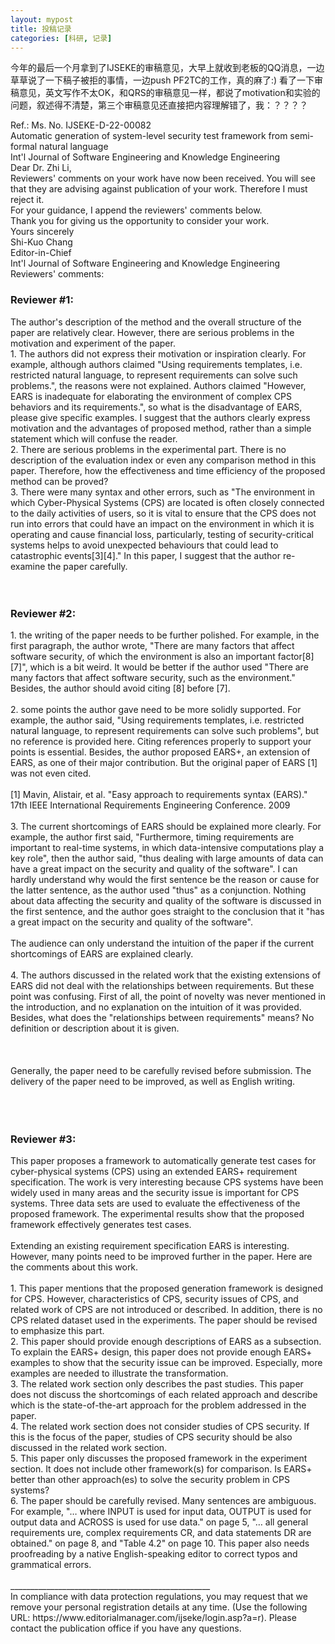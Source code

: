 ```yaml
---
layout: mypost
title: 投稿记录
categories: [科研, 记录]
---
```




今年的最后一个月拿到了IJSEKE的审稿意见，大早上就收到老板的QQ消息，一边草草说了一下稿子被拒的事情，一边push PF2TC的工作，真的麻了:)  看了一下审稿意见，英文写作不太OK，和QRS的审稿意见一样，都说了motivation和实验的问题，叙述得不清楚，第三个审稿意见还直接把内容理解错了，我：？？？？



<div id="divLetterContents">
    Ref.:  Ms. No. IJSEKE-D-22-00082<br>Automatic generation of system-level security test framework from semi-formal natural language<br>Int'l Journal of Software Engineering and Knowledge Engineering<br>
    Dear Dr. Zhi Li,<br>
    Reviewers' comments on your work have now been received.  You will see that they are advising against publication of your work.  Therefore I must reject it.<br>
    For your guidance, I append the reviewers' comments below.<br>
    Thank you for giving us the opportunity to consider your work.<br>
    Yours sincerely<br>
    Shi-Kuo Chang<br>Editor-in-Chief<br>Int'l Journal of Software Engineering and Knowledge Engineering<br>
    Reviewers' comments:
</div>
<div id="review">
    <h3>Reviewer #1:</h3> 
    The author's description of the method and the overall structure of the paper are relatively clear. However, there are serious problems in the motivation and experiment of the paper.<br>
    1. The authors did not express their motivation or inspiration clearly. For example, although authors claimed "Using requirements templates, i.e. restricted natural language, to represent requirements can solve such problems.", the reasons were not explained. Authors claimed "However, EARS is inadequate for elaborating the environment of complex CPS behaviors and its requirements.", so what is the disadvantage of EARS, please give specific examples. I suggest that the authors clearly express motivation and the advantages of proposed method, rather than a simple statement which will confuse the reader.<br>
    2. There are serious problems in the experimental part. There is no description of the evaluation index or even any comparison method in this paper. Therefore, how the effectiveness and time efficiency of the proposed method can be proved? <br>
    3. There were many syntax and other errors, such as "The environment in which Cyber-Physical Systems (CPS) are located is often closely connected to the daily activities of users, so it is vital to ensure that the CPS does not run into errors that could have an impact on the environment in which it is operating and cause financial loss, particularly, testing of security-critical systems helps to avoid unexpected behaviours that could lead to catastrophic events[3][4]." In this paper, I suggest that the author re-examine the paper carefully.<br><br><br>
    <h3>Reviewer #2:</h3> 
    1. the writing of the paper needs to be further polished. For example, in the first paragraph, the author wrote, "There are many factors that affect software security, of which the environment is also an important factor[8][7]", which is a bit weird. It would be better if the author used "There are many factors that affect software security, such as the environment." Besides, the author should avoid citing [8] before [7].<br><br>
    2. some points the author gave need to be more solidly supported. For example, the author said, "Using requirements templates, i.e. restricted natural language, to represent requirements can solve such problems", but no reference is provided here. Citing references properly to support your points is essential. Besides, the author proposed EARS+, an extension of EARS, as one of their major contribution. But the original paper of EARS [1] was not even cited.<br><br>[1] Mavin, Alistair, et al. "Easy approach to requirements syntax (EARS)." 17th IEEE International Requirements Engineering Conference. 2009<br><br>
    3. The current shortcomings of EARS should be explained more clearly. For example, the author first said, "Furthermore, timing requirements are important to real-time systems, in which data-intensive computations play a key role", then the author said, "thus dealing with large amounts of data can have a great impact on the security and quality of the software". I can hardly understand why would the first sentence be the reason or cause for the latter sentence, as the author used "thus" as a conjunction. Nothing about data affecting the security and quality of the software is discussed in the first sentence, and the author goes straight to the conclusion that it "has a great impact on the security and quality of the software". <br><br>The audience can only understand the intuition of the paper if the current shortcomings of EARS are explained clearly.<br><br>
    4. The authors discussed in the related work that the existing extensions of EARS did not deal with the relationships between requirements. But these point was confusing. First of all, the point of novelty was never mentioned in the introduction, and no explanation on the intuition of it was provided. Besides, what does the "relationships between requirements" means? No definition or description about it is given. <br><br><br><br>Generally, the paper need to be carefully revised before submission. The delivery of the paper need to be improved, as well as English writing.<br><br><br><br>
    <h3>Reviewer #3:</h3> 
    This paper proposes a framework to automatically generate test cases for cyber-physical systems (CPS) using an extended EARS+ requirement specification. The work is very interesting because CPS systems have been widely used in many areas and the security issue is important for CPS systems. Three data sets are used to evaluate the effectiveness of the proposed framework. The experimental results show that the proposed framework effectively generates test cases. <br><br>Extending an existing requirement specification EARS is interesting. However, many points need to be improved further in the paper. Here are the comments about this work.<br><br>
    1. This paper mentions that the proposed generation framework is designed for CPS. However, characteristics of CPS, security issues of CPS, and related work of CPS are not introduced or described. In addition, there is no CPS related dataset used in the experiments. The paper should be revised to emphasize this part.<br>
    2. This paper should provide enough descriptions of EARS as a subsection. To explain the EARS+ design, this paper does not provide enough EARS+ examples to show that the security issue can be improved. Especially, more examples are needed to illustrate the transformation. <br>
    3. The related work section only describes the past studies. This paper does not discuss the shortcomings of each related approach and describe which is the state-of-the-art approach for the problem addressed in the paper. <br>
    4. The related work section does not consider studies of CPS security. If this is the focus of the paper, studies of CPS security should be also discussed in the related work section.<br>
    5. This paper only discusses the proposed framework in the experiment section. It does not include other framework(s) for comparison. Is EARS+ better than other approach(es) to solve the security problem in CPS systems?<br>
    6. The paper should be carefully revised. Many sentences are ambiguous. For example, "… where INPUT is used for input data, OUTPUT is used for output data and ACROSS is used for use data." on page 5, "… all general requirements ure, complex requirements CR, and data statements DR are obtained." on page 8, and "Table 4.2" on page 10. This paper also needs proofreading by a native English-speaking editor to correct typos and grammatical errors.
    <br><br>__________________________________________________<br>
    In compliance with data protection regulations, you may request that we remove your personal registration details at any time.  (Use the following URL: https://www.editorialmanager.com/ijseke/login.asp?a=r). Please contact the publication office if you have any questions.<br>
</div>
